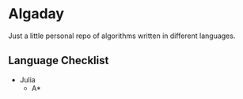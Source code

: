 # Algaday

Just a little personal repo of algorithms written in different languages.

## Language Checklist

- Julia
  - A*
